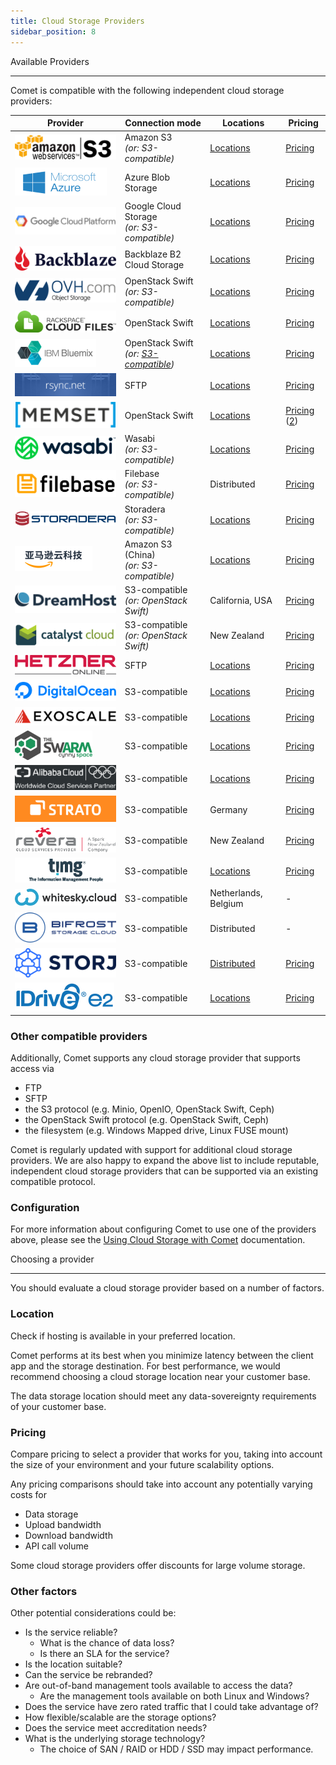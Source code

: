 ```yaml
---
title: Cloud Storage Providers
sidebar_position: 8
---
```


Available Providers

---

Comet is compatible with the following independent cloud storage providers:

| Provider                                                                                                                                                           | Connection mode                                                                                                              | Locations                                                                                                                                         | Pricing                                                                                                          |
| ------------------------------------------------------------------------------------------------------------------------------------------------------------------ | ---------------------------------------------------------------------------------------------------------------------------- | ------------------------------------------------------------------------------------------------------------------------------------------------- | ---------------------------------------------------------------------------------------------------------------- |
| [![](./images/cloudprovider-amazon-s3-ae5265bab875a3426559aab737616f88.189.png)](https://aws.amazon.com/s3/)                                                       | Amazon S3 <br/>_(or: S3-compatible)_                                                                                         | [Locations](https://aws.amazon.com/about-aws/global-infrastructure/regional-product-services/)                                                    | [Pricing](https://aws.amazon.com/s3/pricing/)                                                                    |
| [![](./images/cloudprovider-azure-2e4288f4978ff91d8d17b1c3c7ec0ef0.147.png)](https://azure.microsoft.com/en-us/)                                                   | Azure Blob Storage                                                                                                           | [Locations](https://azure.microsoft.com/en-us/regions/)                                                                                           | [Pricing](https://azure.microsoft.com/en-us/pricing/details/storage/blobs/)                                      |
| [![](./images/cloudprovider-google-gcp-d67a68893b60aa93b322d0deb62adb49.166.png)](https://cloud.google.com/storage/)                                               | Google Cloud Storage <br/>_(or: S3-compatible)_                                                                              | [Locations](https://cloud.google.com/about/locations/)                                                                                            | [Pricing](https://cloud.google.com/storage/)                                                                     |
| [![](./images/cloudprovider-backblazeb2-0818b23321a3ea76256540bc27f3a7db.189.png)](https://www.backblaze.com/b2/cloud-storage.html)                                | Backblaze B2 Cloud Storage                                                                                                   | [Locations](https://www.backblaze.com/blog/data-center-design/)                                                                                   | [Pricing](https://www.backblaze.com/b2/cloud-storage-pricing.html)                                               |
| [![](./images/cloudprovider-ovh-f7d380c69ca6c5b617853ddcd77708f8.188.png)](https://www.ovh.com/us/public-cloud/storage/object-storage/)                            | OpenStack Swift <br/>_(or: S3-compatible)_                                                                                   | [Locations](https://www.ovh.com/us/about-us/datacenters.xml)                                                                                      | [Pricing](https://www.ovh.com/us/public-cloud/storage/object-storage/)                                           |
| [![](./images/cloudprovider-rackspace-fe9149260486ca49c1f66280798ef29d.207.png)](https://www.rackspace.com/cloud/files)                                            | OpenStack Swift                                                                                                              | [Locations](https://support.rackspace.com/how-to/multi-region-support-in-cloud-files/)                                                            | [Pricing](https://www.rackspace.com/cloud/files)                                                                 |
| [![](./images/cloudprovider-ibm-bluemix-98ba741d8b41175d5e471c9c00c89fe7.130.png)](https://www.ibm.com/cloud-computing/bluemix/cloud-object-storage)               | OpenStack Swift <br/>_(or: [S3-compatible](https://developer.ibm.com/recipes/tutorials/cloud-object-storage-s3-api-intro/))_ | [Locations](https://www.ibm.com/cloud-computing/bluemix/data-centers)                                                                             | [Pricing](https://www.ibm.com/cloud-computing/bluemix/pricing-object-storage)                                    |
| [![](./images/cloudprovider-rsync-net-f09d5308f4e493dc0a3a7a78b8958470.197.png)](http://www.rsync.net/)                                                            | SFTP                                                                                                                         | [Locations](http://www.rsync.net/products/locations.html)                                                                                         | [Pricing](http://www.rsync.net/pricing.html)                                                                     |
| [![](./images/cloudprovider-memset-cddb5f9eec1b3335510d774e98573f53.170.png)](https://www.memset.com/docs/other-memset-services/memstore/)                         | OpenStack Swift                                                                                                              | [Locations](http://www.memset.com/about-us/datacentre/)                                                                                           | [Pricing](https://www.memset.com/cloud/storage/) ([2](https://www.memset.com/hosting-services/cloud/openstack/)) |
| [![](./images/cloudprovider-wasabi-e4f00b2e814cc28b15e1813623dd60fb.188.png)](https://wasabi.com/)                                                                 | Wasabi <br/>_(or: S3-compatible)_                                                                                            | [Locations](https://wasabi-support.zendesk.com/hc/en-us/articles/115001684651-Where-is-my-data-stored-and-how-are-Wasabi-s-data-centers-secured-) | [Pricing](https://wasabi.com/pricing/)                                                                           |
| [![](./images/cloudprovider-filebase-417852f9cb7ee52654ebcfb93c497dc2.199.png)](https://filebase.com/)                                                             | Filebase <br/>_(or: S3-compatible)_                                                                                          | Distributed                                                                                                                                       | [Pricing](https://filebase.com/#pricing)                                                                         |
| [![](./images/cloudprovider-storadera-ae048151cf0f062f9e1d56067477767f.282.png)](https://storadera.com/)                                                           | Storadera <br/>_(or: S3-compatible)_                                                                                         | [Locations](https://storadera.com/docs)                                                                                                           | [Pricing](https://storadera.com/pricing)                                                                         |
| [![](./images/cloudprovider-amazon-s3-china-b06c6e2ccead3b2e15ecf946aac74d2b.124.png)](https://www.amazonaws.cn/en/s3/)                                            | Amazon S3 (China) <br/>_(or: S3-compatible)_                                                                                 | [Locations](https://www.amazonaws.cn/en/s3/faqs/)                                                                                                 | [Pricing](https://www.amazonaws.cn/en/s3/pricing/)                                                               |
| [![](./images/cloudprovider-dreamhost-f70795a2f4a4b875f98b5f40f1e5490b.164.png)](https://www.dreamhost.com/cloud/storage/)                                         | S3-compatible <br/>_(or: OpenStack Swift)_                                                                                   | California, USA                                                                                                                                   | [Pricing](https://www.dreamhost.com/cloud/storage/)                                                              |
| [![](./images/cloudprovider-catalyst-be3b76a80b71949a36f54f53dc279544.196.png)](https://catalystcloud.nz/)                                                         | S3-compatible <br/>_(or: OpenStack Swift)_                                                                                   | New Zealand                                                                                                                                       | [Pricing](http://www.catalyst.net.nz/catalyst-cloud/iaas/object-storage)                                         |
| [![](./images/cloudprovider-hetzner-1800e1a9f4949168a2e00d8122b2b670.232.png)](https://www.hetzner.de/storage-box)                                                 | SFTP                                                                                                                         | [Locations](https://www.hetzner.com/unternehmen/rechenzentrum/)                                                                                   | [Pricing](https://www.hetzner.de/storage-box)                                                                    |
| [![](./images/cloudprovider-digitalocean-fb9e9ad510479f59a918c81798b2db1f.206.png)](https://www.digitalocean.com/)                                                 | S3-compatible                                                                                                                | [Locations](https://www.digitalocean.com/products/spaces/)                                                                                        | [Pricing](https://www.digitalocean.com/products/spaces/)                                                         |
| [![](./images/cloudprovider-exoscale-43718464fb947433f3558893b8c0886d.216.png)](https://www.exoscale.com/)                                                         | S3-compatible                                                                                                                | [Locations](https://www.exoscale.com/datacenters/)                                                                                                | [Pricing](https://www.exoscale.com/pricing/#/compute/medium)                                                     |
| [![](./images/cloudprovider-cynnyspace-aad784902146ca230827976b38e6e3fc.124.png)](https://www.theswarm.co/)                                                        | S3-compatible                                                                                                                | [Locations](https://www.theswarm.co/S3-compatible-storage.html)                                                                                   | [Pricing](https://www.theswarm.co/public-cloud-storage.html)                                                     |
| [![](./images/AlibabaCloud-53bfabb9c1ac70c993d38768f3860708.225.png)](https://www.alibabacloud.com/)                                                               | S3-compatible                                                                                                                | [Locations](https://www.alibabacloud.com/global-locations)                                                                                        | [Pricing](https://www.alibabacloud.com/pricing)                                                                  |
| [![](./images/strato-cloud-logo-4bbaca501d226e1e5bca8ccf6160ff0e.214.png)](https://www.strato.de/cloud-speicher/hidrive-s3/)                                       | S3-compatible                                                                                                                | Germany                                                                                                                                           | [Pricing](https://www.strato.de/cloud-speicher/hidrive-s3/)                                                      |
| [![](./images/Revera-8a716057c889015faf7bc0dda415046f.225.png)](https://www.revera.co.nz/)                                                                         | S3-compatible                                                                                                                | New Zealand                                                                                                                                       | [Pricing](https://www.revera.co.nz/resources/products/vault/)                                                    |
| [![](./images/timg-add4090b93e19636a8a9e8f5012f17b4.225.png)](https://timg.co.nz/backonline-object-storage/)                                                       | S3-compatible                                                                                                                | [Locations](https://timg.co.nz/contact-us/)                                                                                                       | [Pricing](https://timg.co.nz/product/backonline-cloud-storage-disaster-recovery/)                                |
| [![](./images/cloudprovider-whitesky-f11f9358d8aa09ddc0ba99853ad3be70.321.png)](https://whitesky.cloud/2022/03/10/how-to-use-comet-backup-with-whitesky-cloud-s3/) | S3-compatible                                                                                                                | Netherlands, Belgium                                                                                                                              | -                                                                                                                |
| [![](./images/cloudprovider-bifrostcloud-2242c0f607d1db0e53c93a702e53ac23.176.png)](https://bifrostcloud.com/)                                                     | S3-compatible                                                                                                                | Distributed                                                                                                                                       | -                                                                                                                |
| [![](./images/cloudprovider-storj-8e5f25801c9ab0d6379b6e04202b24ea.181.png)](https://storj.io/)                                                                    | S3-compatible                                                                                                                | [Distributed](https://docs.storj.io/dcs/api-reference/s3-compatible-gateway/#regions-and-points-of-presence)                                      | [Pricing](https://www.storj.io/pricing)                                                                          |
| [![](./images/cloudprovider-idrive-9b0c66e9cf4d174b5db99e9443f2f0ed.159.png)](https://idrive.com/cometbackup)                                                      | S3-compatible                                                                                                                | [Locations](https://www.idrive.com/e2/locations)                                                                                                  | [Pricing](https://www.idrive.com/e2/pricing)                                                                     |

### Other compatible providers

Additionally, Comet supports any cloud storage provider that supports access via

- FTP
- SFTP
- the S3 protocol (e.g. Minio, OpenIO, OpenStack Swift, Ceph)
- the OpenStack Swift protocol (e.g. OpenStack Swift, Ceph)
- the filesystem (e.g. Windows Mapped drive, Linux FUSE mount)

Comet is regularly updated with support for additional cloud storage providers. We are also happy to expand the above list to include reputable, independent cloud storage providers that can be supported via an existing compatible protocol.

### Configuration

For more information about configuring Comet to use one of the providers above, please see the [Using Cloud Storage with Comet](https://docs.cometbackup.com/latest/installation/storage-configuration#using-cloud-storage-with-comet) documentation.

Choosing a provider

---

You should evaluate a cloud storage provider based on a number of factors.

### Location

Check if hosting is available in your preferred location.

Comet performs at its best when you minimize latency between the client app and the storage destination. For best performance, we would recommend choosing a cloud storage location near your customer base.

The data storage location should meet any data-sovereignty requirements of your customer base.

### Pricing

Compare pricing to select a provider that works for you, taking into account the size of your environment and your future scalability options.

Any pricing comparisons should take into account any potentially varying costs for

- Data storage
- Upload bandwidth
- Download bandwidth
- API call volume

Some cloud storage providers offer discounts for large volume storage.

### Other factors

Other potential considerations could be:

- Is the service reliable?
  - What is the chance of data loss?
  - Is there an SLA for the service?
- Is the location suitable?
- Can the service be rebranded?
- Are out-of-band management tools available to access the data?
  - Are the management tools available on both Linux and Windows?
- Does the service have zero rated traffic that I could take advantage of?
- How flexible/scalable are the storage options?
- Does the service meet accreditation needs?
- What is the underlying storage technology?
  - The choice of SAN / RAID or HDD / SSD may impact performance.
